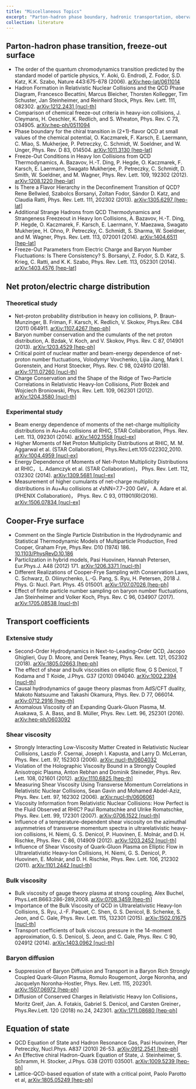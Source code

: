 ```yaml
---
title: "Miscellaneous Topics"
excerpt: "Parton-hadron phase boundary, hadronic transportation, obervables, etc.<br/>"
collection: literature
---
```


## Parton-hadron phase transition, freeze-out surface

* The order of the quantum chromodynamics transition predicted by the standard model of particle physics,
Y. Aoki, G. Endrodi, Z. Fodor, S.D. Katz, K.K. Szabo,
Nature 443:675-678 (2006). [arXiv:hep-lat/0611014](https://arxiv.org/pdf/hep-lat/0611014)
* Hadron Formation in Relativistic Nuclear Collisions and the QCD Phase Diagram,
Francesco Becattini, Marcus Bleicher, Thorsten Kollegger, Tim Schuster, Jan Steinheimer, and Reinhard Stock,
Phys. Rev. Lett. 111, 082302. [arXiv:1212.2431 [nucl-th]](https://arxiv.org/pdf/1212.2431v2.pdf)
* Comparison of chemical freeze-out criteria in heavy-ion collisions,
J. Cleymans, H. Oeschler, K. Redlich, and S. Wheaton,
Phys. Rev. C 73, 034905. [arXiv:hep-ph/0511094](https://arxiv.org/pdf/hep-ph/0511094.pdf)
* Phase boundary for the chiral transition in (2+1)-flavor QCD at small values of the chemical potential,
O. Kaczmarek, F. Karsch, E. Laermann, C. Miao, S. Mukherjee, P. Petreczky, C. Schmidt, W. Soeldner, and W. Unger,
Phys. Rev. D 83, 014504. [arXiv:1011.3130 [hep-lat]](https://arxiv.org/pdf/1011.3130.pdf)
* Freeze-Out Conditions in Heavy Ion Collisions from QCD Thermodynamics,
A. Bazavov, H.-T. Ding, P. Hegde, O. Kaczmarek, F. Karsch, E. Laermann, Swagato Mukherjee, P. Petreczky, C. Schmidt, D. Smith, W. Soeldner, and M. Wagner,
Phys. Rev. Lett. 109, 192302 (2012). [arXiv:1208.1220 [hep-lat]](https://arxiv.org/pdf/1208.1220)
* Is There a Flavor Hierarchy in the Deconfinement Transition of QCD?
Rene Bellwied, Szabolcs Borsanyi, Zoltan Fodor, Sándor D. Katz, and Claudia Ratti,
Phys. Rev. Lett. 111, 202302 (2013). [arXiv:1305.6297 [hep-lat]](https://arxiv.org/pdf/1305.6297)
* Additional Strange Hadrons from QCD Thermodynamics and Strangeness Freezeout in Heavy Ion Collisions,
A. Bazavov, H.-T. Ding, P. Hegde, O. Kaczmarek, F. Karsch, E. Laermann, Y. Maezawa, Swagato Mukherjee, H. Ohno, P. Petreczky, C. Schmidt, S. Sharma, W. Soeldner, and M. Wagner,
Phys. Rev. Lett. 113, 072001 (2014). [arXiv:1404.6511 [hep-lat]](https://arxiv.org/pdf/1404.6511)
* Freeze-Out Parameters from Electric Charge and Baryon Number Fluctuations: Is There Consistency?
S. Borsanyi, Z. Fodor, S. D. Katz, S. Krieg, C. Ratti, and K. K. Szabo,
Phys. Rev. Lett. 113, 052301 (2014). [arXiv:1403.4576 [hep-lat]](https://arxiv.org/pdf/1403.4576)

## Net proton/electric charge distribution

### Theoretical study

* Net-proton probability distribution in heavy ion collisions,
P. Braun-Munzinger, B. Friman, F. Karsch, K. Redlich, V. Skokov,
Phys.Rev. C84 (2011) 064911. [arXiv:1107.4267 [hep-ph]](http://arxiv.org/pdf/1107.4267.pdf)
* Baryon number conservation and the cumulants of the net proton distribution,
A. Bzdak, V. Koch, and V. Skokov,
Phys. Rev. C 87, 014901 (2013). [arXiv:1203.4529 [hep-ph]](https://arxiv.org/pdf/1203.4529)
* Critical point of nuclear matter and beam-energy dependence of net-proton number fluctuations,
Volodymyr Vovchenko, Lijia Jiang, Mark I. Gorenstein, and Horst Stoecker,
Phys. Rev. C 98, 024910 (2018). [arXiv:1711.07260 [nucl-th]](https://arxiv.org/pdf/1711.07260)
* Charge Conservation and the Shape of the Ridge of Two-Particle Correlations in Relativistic Heavy-Ion Collisions,
Piotr Bożek and Wojciech Broniowski,
Phys. Rev. Lett. 109, 062301 (2012). [arXiv:1204.3580 [nucl-th]](https://arxiv.org/pdf/1204.3580)

### Experimental study

* Beam energy dependence of moments of the net-charge multiplicity distributions in Au+Au collisions at RHIC,
STAR Collaboration,
Phys. Rev. Lett. 113, 092301 (2014). [arXiv:1402.1558 [nucl-ex]](https://arxiv.org/pdf/1402.1558)
* Higher Moments of Net Proton Multiplicity Distributions at RHIC,
M. M. Aggarwal et al. (STAR Collaboration),
Phys.Rev.Lett.105:022302,2010. [arXiv:1004.4959 [nucl-ex]](https://arxiv.org/pdf/1004.4959)
* Energy Dependence of Moments of Net-Proton Multiplicity Distributions at RHIC，
L. Adamczyk et al. (STAR Collaboration)，
Phys. Rev. Lett. 112, 032302 (2014). [arXiv:1309.5681 [nucl-ex]](https://arxiv.org/pdf/1309.5681)
* Measurement of higher cumulants of net-charge multiplicity distributions in Au+Au collisions at √sNN=7.7−200 GeV，
A. Adare et al. (PHENIX Collaboration)，
Phys. Rev. C 93, 011901(R)(2016). [arXiv:1506.07834 [nucl-ex]](http://arxiv.org/pdf/1506.07834.pdf)

## Cooper-Frye surface

* Comment on the Single Particle Distribution in the Hydrodynamic and Statistical Thermodynamic Models of Multiparticle Production,
Fred Cooper, Graham Frye,
Phys.Rev. D10 (1974) 186. [10.1103/PhysRevD.10.186](https://doi.org/10.1103/PhysRevD.10.186)
* Particlization in hybrid models,
Pasi Huovinen, Hannah Petersen,
Eur.Phys.J. A48 (2012) 171. [arXiv:1206.3371 [nucl-th]](http://arxiv.org/pdf/1206.3371.pdf)
* Different Realizations of Cooper-Frye Sampling with Conservation Laws,
C. Schwarz, D. Oliinychenko, L.-G. Pang, S. Ryu, H. Petersen,
2018 J. Phys. G: Nucl. Part. Phys. 45 015001. [arXiv:1707.07026 [hep-ph]](https://arxiv.org/pdf/1707.07026)
* Effect of finite particle number sampling on baryon number fluctuations,
Jan Steinheimer and Volker Koch,
Phys. Rev. C 96, 034907 (2017). [arXiv:1705.08538 [nucl-th]](https://arxiv.org/pdf/1705.08538)


## Transport coefficients


### Extensive study
* Second-Order Hydrodynamics in Next-to-Leading-Order QCD,
Jacopo Ghiglieri, Guy D. Moore, and Derek Teaney,
Phys. Rev. Lett. 121, 052302 (2018). [arXiv:1805.02663 [hep-ph]](https://arxiv.org/pdf/1805.02663)
* The effect of shear and bulk viscosities on elliptic flow,
G S Denicol, T Kodama and T Koide,
J.Phys. G37 (2010) 094040. [arXiv:1002.2394 [nucl-th]](http://arxiv.org/pdf/1002.2394.pdf)
* Causal hydrodynamics of gauge theory plasmas from AdS/CFT duality,
Makoto Natsuume and Takashi Okamura,
Phys. Rev. D 77, 066014. [arXiv:0712.2916 [hep-th]](https://arxiv.org/pdf/0712.2916)
* Anomalous Viscosity of an Expanding Quark-Gluon Plasma,
M. Asakawa, S. A. Bass, and B. Müller,
Phys. Rev. Lett. 96, 252301 (2016). [arXiv:hep-ph/0603092](http://arxiv.org/pdf/hep-ph/0603092.pdf)

### Shear viscosity
* Strongly Interacting Low-Viscosity Matter Created in Relativistic Nuclear Collisions,
Laszlo P. Csernai, Joseph I. Kapusta, and Larry D. McLerran,
Phys. Rev. Lett. 97, 152303 (2006). [arXiv: nucl-th/0604032](http://arxiv.org/pdf/nucl-th/0604032.pdf)
* Violation of the Holographic Viscosity Bound in a Strongly Coupled Anisotropic Plasma,
Anton Rebhan and Dominik Steineder,
Phys. Rev. Lett. 108, 021601 (2012). [arXiv:1110.6825 [hep-th]](https://arxiv.org/pdf/1110.6825)
* Measuring Shear Viscosity Using Transverse Momentum Correlations in Relativistic Nuclear Collisions,
Sean Gavin and Mohamed Abdel-Aziz,
Phys. Rev. Lett. 97, 162302 (2006). [arXiv:nucl-th/0606061](https://arxiv.org/pdf/nucl-th/0606061)
* Viscosity Information from Relativistic Nuclear Collisions: How Perfect is the Fluid Observed at RHIC?
Paul Romatschke and Ulrike Romatschke,
Phys. Rev. Lett. 99, 172301 (2007). [arXiv:0706.1522 [nucl-th]](https://arxiv.org/pdf/0706.1522)
* Influence of a temperature-dependent shear viscosity on the azimuthal asymmetries of transverse momentum spectra in ultrarelativistic heavy-ion collisions,
H. Niemi, G. S. Denicol, P. Huovinen, E. Molnár, and D. H. Rischke,
Phys. Rev. C 86, 014909 (2012). [arXiv:1203.2452 [nucl-th]](http://arxiv.org/pdf/1203.2452.pdf)
* Influence of Shear Viscosity of Quark-Gluon Plasma on Elliptic Flow in Ultrarelativistic Heavy-Ion Collisions,
H. Niemi, G. S. Denicol, P. Huovinen, E. Molnár, and D. H. Rischke,
Phys. Rev. Lett. 106, 212302 (2011). [arXiv:1101.2442 [nucl-th]](http://arxiv.org/pdf/1101.2442.pdf)

### Bulk viscosity
* Bulk viscosity of gauge theory plasma at strong coupling,
Alex Buchel,
Phys.Lett.B663:286-289,2008. [arXiv:0708.3459 [hep-th]](https://arxiv.org/pdf/0708.3459)
* Importance of the Bulk Viscosity of QCD in Ultrarelativistic Heavy-Ion Collisions,
S. Ryu, J.-F. Paquet, C. Shen, G. S. Denicol, B. Schenke, S. Jeon, and C. Gale,
Phys. Rev. Lett. 115, 132301 (2015). [arXiv:1502.01675 [nucl-th]](https://arxiv.org/pdf/1502.01675)
* Transport coefficients of bulk viscous pressure in the 14-moment approximation,
G. S. Denicol, S. Jeon, and C. Gale,
Phys. Rev. C 90, 024912 (2014). [arXiv:1403.0962 [nucl-th]](https://arxiv.org/pdf/1403.0962)

### Baryon diffusion
* Suppression of Baryon Diffusion and Transport in a Baryon Rich Strongly Coupled Quark-Gluon Plasma,
Romulo Rougemont, Jorge Noronha, and Jacquelyn Noronha-Hostler,
Phys. Rev. Lett. 115, 202301. [arXiv:1507.06972 [hep-ph]](https://arxiv.org/pdf/1507.06972)
* Diffusion of Conserved Charges in Relativistic Heavy Ion Collisions，
Moritz Greif, Jan. A. Fotakis, Gabriel S. Denicol, and Carsten Greiner，
Phys.Rev.Lett. 120 (2018) no.24, 242301. [arXiv:1711.08680 [hep-ph]](http://arxiv.org/pdf/1711.08680.pdf)

## Equation of state
* QCD Equation of State and Hadron Resonance Gas,
Pasi Huovinen, Pter Petreczky, 
Nucl.Phys. A837 (2010) 26-53. [arXiv:0912.2541 [hep-ph]](http://arxiv.org/pdf/0912.2541.pdf)
* An Effective chiral Hadron-Quark Equation of State,
J. Steinheimer, S. Schramm, H. Stocker,
J.Phys. G38 (2011) 035001. [arXiv:1009.5239 [hep-ph] ](http://arxiv.org/pdf/1009.5239.pdf)
* Lattice-QCD-based equation of state with a critical point, 
Paolo Parotto et al,
[arXiv:1805.05249 [hep-ph]](http://arxiv.org/pdf/1805.05249.pdf)


